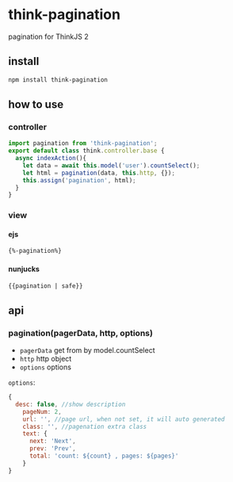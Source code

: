# think-pagination

pagination for ThinkJS 2

## install

```sh
npm install think-pagination
```

## how to use

### controller

```js
import pagination from 'think-pagination';
export default class think.controller.base {
  async indexAction(){
    let data = await this.model('user').countSelect();
    let html = pagination(data, this.http, {});
    this.assign('pagination', html);
  }
}
```

### view

#### ejs

```html
{%-pagination%}
```

#### nunjucks

```html
{{pagination | safe}}
```

## api

### pagination(pagerData, http, options)

* `pagerData`  get from by model.countSelect
* `http` http object
* `options` options

`options`:

```js
{
  desc: false, //show description
    pageNum: 2, 
    url: '', //page url, when not set, it will auto generated
    class: '', //pagenation extra class
    text: {
      next: 'Next',
      prev: 'Prev',
      total: 'count: ${count} , pages: ${pages}'
    }
}
```
